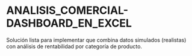 # ANALISIS_COMERCIAL-DASHBOARD_EN_EXCEL
Solución lista para implementar que combina datos simulados (realistas) con análisis de rentabilidad por categoría de producto.
